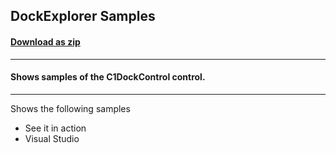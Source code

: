 ## DockExplorer Samples
#### [Download as zip](https://downgit.github.io/#/home?url=https://github.com/GrapeCity/ComponentOne-WPF-Samples/tree/master/NET_5/Docking/DockingExplorer)
____
#### Shows samples of the C1DockControl control.
____
Shows the following samples

* See it in action
* Visual Studio
